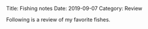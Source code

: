 Title: Fishing notes
Date: 2019-09-07
Category: Review

Following is a review of my favorite fishes.

